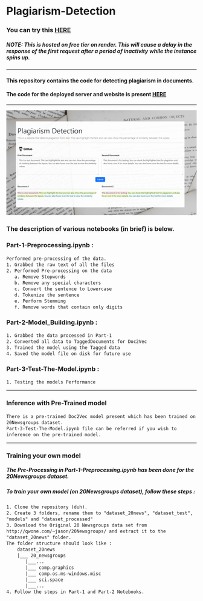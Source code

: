 # Plagiarism-Detection
### You can try this [HERE](http://plagiarism.onrender.com/)
##### NOTE: This is hosted on free tier on render. This will cause a delay in the response of the first request after a period of inactivity while the instance spins up.
---
#### This repository contains the code for detecting plagiarism in documents.
#### The code for the deployed server and website is present [HERE](https://github.com/Shraeyas/Plagiarism-Detection-Server-Deployment)

---
![](https://github.com/Shraeyas/Plagiarism-Detection-Server-Deployment/raw/main/images/Preview.png)


### The description of various notebooks (in brief) is below.

### Part-1-Preprocessing.ipynb : 
```
Performed pre-processing of the data.
1. Grabbed the raw text of all the files
2. Performed Pre-processing on the data
   a. Remove Stopwords
   b. Remove any special characters
   c. Convert the sentence to Lowercase
   d. Tokenize the sentence
   e. Perform Stemming
   f. Remove words that contain only digits
```

### Part-2-Model_Building.ipynb : 
```
1. Grabbed the data processed in Part-1
2. Converted all data to TaggedDocuments for Doc2Vec
3. Trained the model using the Tagged data
4. Saved the model file on disk for future use
```
### Part-3-Test-The-Model.ipynb :
```
1. Testing the models Performance
```
---

### Inference with Pre-Trained model
```
There is a pre-trained Doc2Vec model present which has been trained on 20Newsgroups dataset.
Part-3-Test-The-Model.ipynb file can be referred if you wish to inference on the pre-trained model.
```
---
### Training your own model

##### The Pre-Processing in Part-1-Preprocessing.ipynb has been done for the 20Newsgroups dataset.
##### To train your own model (on 20Newsgroups dataset), follow these steps :
```
1. Clone the repository (duh).
2. Create 3 folders, rename them to "dataset_20news", "dataset_test", "models" and "dataset_processed"
3. Download the Original 20 Newsgroups data set from http://qwone.com/~jason/20Newsgroups/ and extract it to the "dataset_20news" folder.
The folder structure should look like :
    dataset_20news
    |___ 20_newsgroups
       |___...
       |___ comp.graphics
       |___ comp.os.ms-windows.misc
       |___ sci.space
       |___...
4. Follow the steps in Part-1 and Part-2 Notebooks.
```

